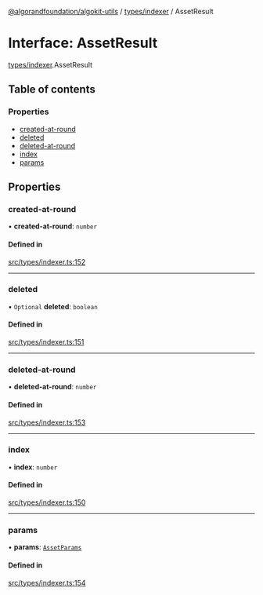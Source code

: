 [@algorandfoundation/algokit-utils](../README.md) / [types/indexer](../modules/types_indexer.md) / AssetResult

# Interface: AssetResult

[types/indexer](../modules/types_indexer.md).AssetResult

## Table of contents

### Properties

- [created-at-round](types_indexer.AssetResult.md#created-at-round)
- [deleted](types_indexer.AssetResult.md#deleted)
- [deleted-at-round](types_indexer.AssetResult.md#deleted-at-round)
- [index](types_indexer.AssetResult.md#index)
- [params](types_indexer.AssetResult.md#params)

## Properties

### created-at-round

• **created-at-round**: `number`

#### Defined in

[src/types/indexer.ts:152](https://github.com/algorandfoundation/algokit-utils-ts/blob/main/src/types/indexer.ts#L152)

___

### deleted

• `Optional` **deleted**: `boolean`

#### Defined in

[src/types/indexer.ts:151](https://github.com/algorandfoundation/algokit-utils-ts/blob/main/src/types/indexer.ts#L151)

___

### deleted-at-round

• **deleted-at-round**: `number`

#### Defined in

[src/types/indexer.ts:153](https://github.com/algorandfoundation/algokit-utils-ts/blob/main/src/types/indexer.ts#L153)

___

### index

• **index**: `number`

#### Defined in

[src/types/indexer.ts:150](https://github.com/algorandfoundation/algokit-utils-ts/blob/main/src/types/indexer.ts#L150)

___

### params

• **params**: [`AssetParams`](types_indexer.AssetParams.md)

#### Defined in

[src/types/indexer.ts:154](https://github.com/algorandfoundation/algokit-utils-ts/blob/main/src/types/indexer.ts#L154)
